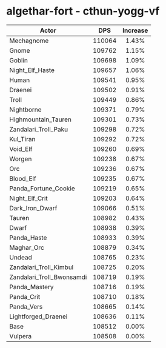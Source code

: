 # algethar-fort - cthun-yogg-vf
| Actor | DPS | Increase |
|---|:---:|:---:|
|Mechagnome|110064|1.43%|
|Gnome|109762|1.15%|
|Goblin|109698|1.09%|
|Night_Elf_Haste|109657|1.06%|
|Human|109541|0.95%|
|Draenei|109502|0.91%|
|Troll|109449|0.86%|
|Nightborne|109371|0.79%|
|Highmountain_Tauren|109301|0.73%|
|Zandalari_Troll_Paku|109298|0.72%|
|Kul_Tiran|109292|0.72%|
|Void_Elf|109260|0.69%|
|Worgen|109238|0.67%|
|Orc|109236|0.67%|
|Blood_Elf|109235|0.67%|
|Panda_Fortune_Cookie|109219|0.65%|
|Night_Elf_Crit|109203|0.64%|
|Dark_Iron_Dwarf|109066|0.51%|
|Tauren|108982|0.43%|
|Dwarf|108938|0.39%|
|Panda_Haste|108933|0.39%|
|Maghar_Orc|108879|0.34%|
|Undead|108765|0.23%|
|Zandalari_Troll_Kimbul|108725|0.20%|
|Zandalari_Troll_Bwonsamdi|108719|0.19%|
|Panda_Mastery|108716|0.19%|
|Panda_Crit|108710|0.18%|
|Panda_Vers|108665|0.14%|
|Lightforged_Draenei|108636|0.11%|
|Base|108512|0.00%|
|Vulpera|108508|0.00%|
